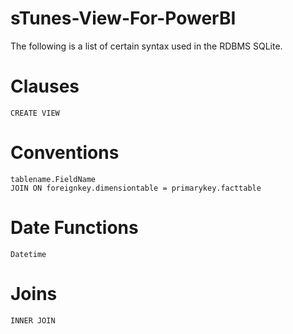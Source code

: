 # sTunes-View-For-PowerBI

The following is a list of certain syntax used in the RDBMS SQLite. 

# Clauses
    CREATE VIEW
# Conventions
    tablename.FieldName
    JOIN ON foreignkey.dimensiontable = primarykey.facttable
# Date Functions
    Datetime
# Joins
    INNER JOIN
